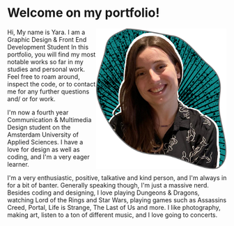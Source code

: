 # Welcome on my portfolio!

<img src="https://github.com/YaraPrins/portfolio/blob/a9979bfdbed56c8a2364c0f6340f1a737c132381/assets/img/afbYaraMain.png " alt="Yara Prins" width="300" align="right"/>

Hi,
My name is Yara.
I am a Graphic Design & Front End Development Student
In this portfolio, you will find my most notable works so far in my studies and personal work. Feel free to roam around, inspect the code, or to contact me for any further questions and/ or for work.

I'm now a fourth year Communication & Multimedia Design student on the Amsterdam University of Applied Sciences. I have a love for design as well as coding, and I'm a very eager learner.

I'm a very enthusiastic, positive, talkative and kind person, and I'm always in for a bit of banter. Generally speaking though, I'm just a massive nerd. Besides coding and designing, I love playing Dungeons & Dragons, watching Lord of the Rings and Star Wars, playing games such as Assassins Creed, Portal, Life is Strange, The Last of Us and more. I like photography, making art, listen to a ton of different music, and I love going to concerts.




